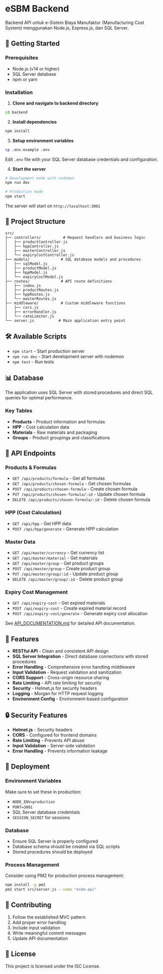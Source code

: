 # eSBM Backend

Backend API untuk e-Sistem Biaya Manufaktur (Manufacturing Cost System) menggunakan Node.js, Express.js, dan SQL Server.

## 🚀 Getting Started

### Prerequisites
- Node.js (v14 or higher)
- SQL Server database
- npm or yarn

### Installation

1. **Clone and navigate to backend directory**
```bash
cd backend
```

2. **Install dependencies**
```bash
npm install
```

3. **Setup environment variables**
```bash
cp .env.example .env
```
Edit `.env` file with your SQL Server database credentials and configuration.

4. **Start the server**
```bash
# Development mode with nodemon
npm run dev

# Production mode
npm start
```

The server will start on `http://localhost:3001`

## 📁 Project Structure

```
src/
├── controllers/          # Request handlers and business logic
│   ├── productController.js
│   ├── hppController.js
│   ├── masterController.js
│   └── expiryCostController.js
├── models/              # SQL database models and procedures
│   ├── sqlModel.js
│   ├── productModel.js
│   ├── hppModel.js
│   └── expiryCostModel.js
├── routes/              # API route definitions
│   ├── index.js
│   ├── productRoutes.js
│   ├── hppRoutes.js
│   └── masterRoutes.js
├── middleware/          # Custom middleware functions
│   ├── cors.js
│   ├── errorHandler.js
│   └── rateLimiter.js
└── server.js           # Main application entry point
```

## 🛠 Available Scripts

- `npm start` - Start production server
- `npm run dev` - Start development server with nodemon
- `npm test` - Run tests

## 📊 Database

The application uses SQL Server with stored procedures and direct SQL queries for optimal performance.

### Key Tables
- **Products** - Product information and formulas
- **HPP** - Cost calculation data
- **Materials** - Raw materials and packaging
- **Groups** - Product groupings and classifications

## 🔗 API Endpoints

### Products & Formulas
- `GET /api/products/formula` - Get all formulas
- `GET /api/products/chosen-formula` - Get chosen formulas
- `POST /api/products/chosen-formula` - Create chosen formula
- `PUT /api/products/chosen-formula/:id` - Update chosen formula
- `DELETE /api/products/chosen-formula/:id` - Delete chosen formula

### HPP (Cost Calculation)
- `GET /api/hpp` - Get HPP data
- `POST /api/hpp/generate` - Generate HPP calculation

### Master Data
- `GET /api/master/currency` - Get currency list
- `GET /api/master/material` - Get materials
- `GET /api/master/group` - Get product groups
- `POST /api/master/group` - Create product group
- `PUT /api/master/group/:id` - Update product group
- `DELETE /api/master/group/:id` - Delete product group

### Expiry Cost Management
- `GET /api/expiry-cost` - Get expired materials
- `POST /api/expiry-cost` - Create expired material record
- `POST /api/expiry-cost/generate` - Generate expiry cost allocation

See [API_DOCUMENTATION.md](./API_DOCUMENTATION.md) for detailed API documentation.

## 🔧 Features

- **RESTful API** - Clean and consistent API design
- **SQL Server Integration** - Direct database connections with stored procedures
- **Error Handling** - Comprehensive error handling middleware
- **Input Validation** - Request validation and sanitization
- **CORS Support** - Cross-origin resource sharing
- **Rate Limiting** - API rate limiting for security
- **Security** - Helmet.js for security headers
- **Logging** - Morgan for HTTP request logging
- **Environment Config** - Environment-based configuration

## 🔒 Security Features

- **Helmet.js** - Security headers
- **CORS** - Configured for frontend domains
- **Rate Limiting** - Prevents API abuse
- **Input Validation** - Server-side validation
- **Error Handling** - Prevents information leakage

## 🚀 Deployment

### Environment Variables
Make sure to set these in production:
- `NODE_ENV=production`
- `PORT=3001`
- SQL Server database credentials
- `SESSION_SECRET` for sessions

### Database
- Ensure SQL Server is properly configured
- Database schema should be created via SQL scripts
- Stored procedures should be deployed

### Process Management
Consider using PM2 for production process management:
```bash
npm install -g pm2
pm2 start src/server.js --name "esbm-api"
```

## 🤝 Contributing

1. Follow the established MVC pattern
2. Add proper error handling
3. Include input validation
4. Write meaningful commit messages
5. Update API documentation

## 📝 License

This project is licensed under the ISC License.
